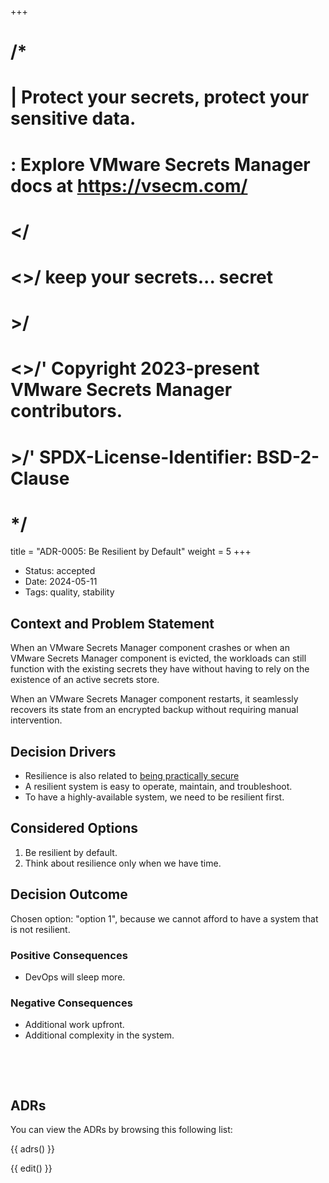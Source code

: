 +++
# /*
# |    Protect your secrets, protect your sensitive data.
# :    Explore VMware Secrets Manager docs at https://vsecm.com/
# </
# <>/  keep your secrets... secret
# >/
# <>/' Copyright 2023-present VMware Secrets Manager contributors.
# >/'  SPDX-License-Identifier: BSD-2-Clause
# */

title = "ADR-0005: Be Resilient by Default"
weight = 5
+++

- Status: accepted 
- Date: 2024-05-11
- Tags: quality, stability

## Context and Problem Statement

When an VMware Secrets Manager component crashes or when an VMware Secrets Manager 
component is evicted, the workloads can still function with the existing secrets 
they have without having to rely on the existence of an active secrets store.

When an VMware Secrets Manager component restarts, it seamlessly recovers its 
state from an encrypted backup without requiring manual intervention.

## Decision Drivers

- Resilience is also related to [being practically secure][practically-secure]
- A resilient system is easy to operate, maintain, and troubleshoot.
- To have a highly-available system, we need to be resilient first.

[practically-secure]: @/documentation/architecture/adrs/20240510-adr-0004-be-practically-secure.md

## Considered Options

1. Be resilient by default.
2. Think about resilience only when we have time.

## Decision Outcome

Chosen option: "option 1", because we cannot afford to have a system that
is not resilient.

### Positive Consequences

- DevOps will sleep more.

### Negative Consequences

- Additional work upfront.
- Additional complexity in the system.

<p>&nbsp;</p>
<p>&nbsp;</p>

## ADRs

You can view the ADRs by browsing this following list:

{{ adrs() }}

{{ edit() }}

